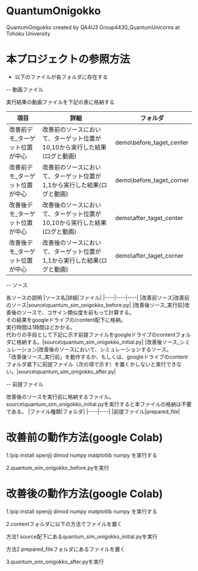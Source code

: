 # QuantumOnigokko
QuantumOnigokko created by QA4U3 Group4430_QuantumUnicorns at Tohoku University 


# 本プロジェクトの参照方法

- 以下のファイルが各フォルダに存在する


-- 動画ファイル

  実行結果の動画ファイルを下記の表に格納する

|項目|詳細|フォルダ|
|----|----|----|
|改善前デモ_ターゲット位置が中心|改善前のソースにおいて、ターゲット位置が10,10から実行した結果(ログと動画)|demo\before_taget_center|
|改善前デモ_ターゲット位置が中心|改善前のソースにおいて、ターゲット位置が1,1から実行した結果(ログと動画)|demo\before_taget_corner|
|改善後デモ_ターゲット位置が中心|改善後のソースにおいて、ターゲット位置が10,10から実行した結果(ログと動画)|demo\after_taget_center|
|改善後デモ_ターゲット位置が中心|改善後のソースにおいて、ターゲット位置が1,1から実行した結果(ログと動画)|demo\after_taget_corner|



-- ソース

  各ソースの説明
|ソース名|詳細|ファイル|
|----|----|----|
|改善前ソース|改善前のソース|source\quantum_sim_onigokko_before.py|
|改善後ソース_実行前|改善後のソースで、コサイン類似度を前もって計算する。<br>その結果をgoogleドライブの/content配下に格納。<br>実行時間は1時間ほどかかる。<br>代わりの手段として下記に示す前提ファイルをgoogleドライブのcontentフォルダに格納する。|source\quantum_sim_onigokko_initial.py|
|改善後ソース_シミュレーション|改善後のソースにおいて、シミュレーションするソース。<br>「改善後ソース_実行前」を動作するか、もしくは、googleドライブのcontentフォルダ直下に前提ファイル（次の項で示す）を置くかしないと実行できない。|source\quantum_sim_onigokko_after.py|



-- 前提ファイル

  改善後のソースを実行前に格納するファイル。source\quantum_sim_onigokko_initial.pyを実行すると本ファイルの格納は不要である。
|ファイル種類|フォルダ|
|----|----|
|前提ファイル|prepared_file|

# 改善前の動作方法(google Colab)

1.!pip install openjij dimod numpy matplotlib numpy を実行する

2.quantum_sim_onigokko_before.pyを実行

# 改善後の動作方法(google Colab)

1.!pip install openjij dimod numpy matplotlib numpy を実行する

2.contentフォルダに以下の方法でファイルを置く

方法1 source配下にあるquantum_sim_onigokko_initial.pyを実行

方法2 prepared_fileフォルダにあるファイルを置く

3.quantum_sim_onigokko_after.pyを実行
